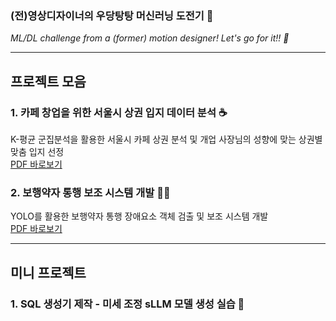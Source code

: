 ### (전)영상디자이너의 우당탕탕 머신러닝 도전기 👀 ###
*ML/DL challenge from a (former) motion designer! Let's go for it!! 🚀*

---

## 프로젝트 모음 ##
### 1. 카페 창업을 위한 서울시 상권 입지 데이터 분석 ☕️
K-평균 군집분석을 활용한 서울시 카페 상권 분석 및 개업 사장님의 성향에 맞는 상권별 맞춤 입지 선정 </br>
[PDF 바로보기](https://drive.google.com/file/d/1gEZTkoLJ_RqKsEN-mNNG49LKF7zvd6w-/view?usp=drive_link)
### 2. 보행약자 통행 보조 시스템 개발 🧑‍🦽
YOLO를 활용한 보행약자 통행 장애요소 객체 검출 및 보조 시스템 개발 </br>
[PDF 바로보기](https://drive.google.com/file/d/1z32_ablLuO489azo5E76yaKwayVCcS5e/view?usp=drive_link)

---

##  미니 프로젝트 ##
### 1. SQL 생성기 제작 - 미세 조정 sLLM 모델 생성 실습 📇

